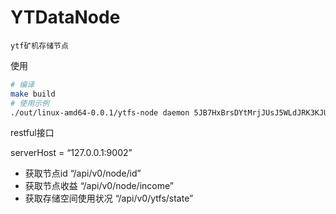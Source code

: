 # YTDataNode

```
ytf矿机存储节点
```

使用
```bash
# 编译
make build
# 使用示例
./out/linux-amd64-0.0.1/ytfs-node daemon 5JB7HxBrsDYtMrjJUsJ5WLdJRK3KJUrPHD6eBphVYPrXoxcqLtd
```

restful接口

serverHost = “127.0.0.1:9002”
+ 获取节点id “/api/v0/node/id”
+ 获取节点收益 “/api/v0/node/income”
+ 获取存储空间使用状况 “/api/v0/ytfs/state”